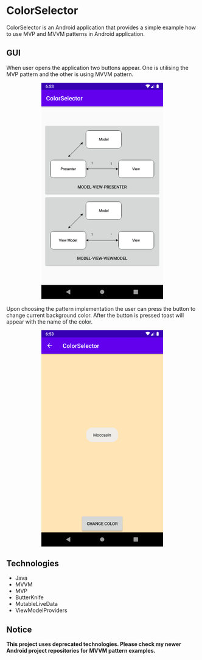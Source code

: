 # ColorSelector

ColorSelector is an Android application that provides a simple example how to use MVP and MVVM patterns in Android application.

## GUI

When user opens the application two buttons appear. One is utilising the MVP pattern and the other is using MVVM pattern.

<p align="center"><img src="https://github.com/SanjinKurelic/ColorSelector/blob/master/media/mainScreen.png" width="320"/></p>

Upon choosing the pattern implementation the user can press the button to change current background color. After the button is pressed toast will appear with the name of the color.

<p align="center"><img src="https://github.com/SanjinKurelic/ColorSelector/blob/master/media/changeColorScreen.png" width="320"/></p>

## Technologies

- Java
- MVVM
- MVP
- ButterKnife
- MutableLiveData
- ViewModelProviders

## Notice

**This project uses deprecated technologies. Please check my newer Android project repositories for MVVM pattern examples.**